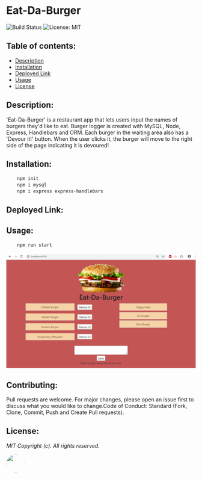 # Eat-Da-Burger

![Build Status](https://img.shields.io/badge/build-passing-green.svg)  ![License: MIT](https://img.shields.io/badge/License-MIT-blue.svg)
## Table of contents:

-   [ Description ](#description)
-   [ Installation ](#installation)
-   [ Deployed Link ](#deployed)
-   [ Usage ](#usage)
-   [ License ](#license)

## <a name="description"></a>Description:

'Eat-Da-Burger' is a restaurant app that lets users input the names of burgers they'd like to eat. Burger logger is created with MySQL, Node, Express, Handlebars and ORM. Each burger in the waiting area also has a 'Devour it!' button. When the user clicks it, the burger will move to the right side of the page indicating it is devoured!

## <a name="installation"></a>Installation:

```bash
    npm init
    npm i mysql 
    npm i express express-handlebars
```
## <a name="deployed"></a>Deployed Link:



## <a name="usage"></a>Usage:
```bash
    npm run start 
```
![](public/assets/images/burgerScreen.png "eat-da-burger")

## <a name="contributing"></a>Contributing:
Pull requests are welcome. For major changes, please open an issue first to discuss what you would like to change.Code of Conduct: Standard (Fork, Clone, Commit, Push and Create Pull requests).

## <a name="license"></a>License:
 <i>MIT Copyright (c). All rights reserved.</i>

<img src='https://avatars0.githubusercontent.com/u/28842469?v=4' height='50' width='50' style="border-radius: 50% !important;"/>